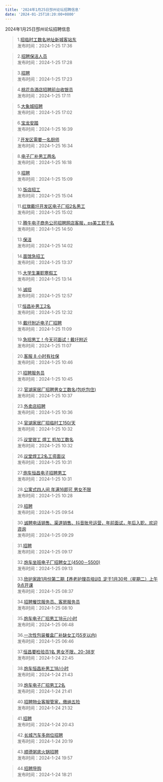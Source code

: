 ```yaml
---
title: '2024年1月25日邳州论坛招聘信息'
date: '2024-01-25T18:20:00+0800'
---
```

2024年1月25日邳州论坛招聘信息
<!--more-->
>1.[招临时工数名地址新城客站东](https://www.pzzc.net/forum.php?mod=viewthread&tid=10386325)<br>
>发布时间：2024-1-25 17:36

>2.[招聘保洁人员](https://www.pzzc.net/forum.php?mod=viewthread&tid=10386324)<br>
>发布时间：2024-1-25 17:28

>3.[招聘](https://www.pzzc.net/forum.php?mod=viewthread&tid=10386322)<br>
>发布时间：2024-1-25 17:23

>4.[桃花岛酒店招聘前台收银员](https://www.pzzc.net/forum.php?mod=viewthread&tid=10386319)<br>
>发布时间：2024-1-25 17:11

>5.[大象城招聘](https://www.pzzc.net/forum.php?mod=viewthread&tid=10386318)<br>
>发布时间：2024-1-25 17:02

>6.[宝龙安踏](https://www.pzzc.net/forum.php?mod=viewthread&tid=10386314)<br>
>发布时间：2024-1-25 16:39

>7.[开发区需要一名厨师](https://www.pzzc.net/forum.php?mod=viewthread&tid=10386312)<br>
>发布时间：2024-1-25 16:34

>8.[电子厂补男工两名](https://www.pzzc.net/forum.php?mod=viewthread&tid=10386310)<br>
>发布时间：2024-1-25 16:18

>9.[招聘](https://www.pzzc.net/forum.php?mod=viewthread&tid=10386300)<br>
>发布时间：2024-1-25 15:09

>10.[饭店招工](https://www.pzzc.net/forum.php?mod=viewthread&tid=10386298)<br>
>发布时间：2024-1-25 15:04

>11.[红旗戴圩开发区电子厂招2名男工](https://www.pzzc.net/forum.php?mod=viewthread&tid=10386297)<br>
>发布时间：2024-1-25 15:02

>12.[腾牛电子商务公司招聘网店客服，ps美工若干名](https://www.pzzc.net/forum.php?mod=viewthread&tid=10386296)<br>
>发布时间：2024-1-25 14:50

>13.[保洁](https://www.pzzc.net/forum.php?mod=viewthread&tid=10386288)<br>
>发布时间：2024-1-25 14:02

>14.[面馆急招工](https://www.pzzc.net/forum.php?mod=viewthread&tid=10386282)<br>
>发布时间：2024-1-25 13:37

>15.[大学生兼职寒假工](https://www.pzzc.net/forum.php?mod=viewthread&tid=10386278)<br>
>发布时间：2024-1-25 13:14

>16.[诚招](https://www.pzzc.net/forum.php?mod=viewthread&tid=10386277)<br>
>发布时间：2024-1-25 12:57

>17.[恒昌补男工2名](https://www.pzzc.net/forum.php?mod=viewthread&tid=10386274)<br>
>发布时间：2024-1-25 12:32

>18.[戴圩附近电子厂招聘](https://www.pzzc.net/forum.php?mod=viewthread&tid=10386261)<br>
>发布时间：2024-1-25 11:09

>19.[急招男工！今天可面试！戴圩附近](https://www.pzzc.net/forum.php?mod=viewthread&tid=10386260)<br>
>发布时间：2024-1-25 11:07

>20.[客服 8 小时有社保](https://www.pzzc.net/forum.php?mod=viewthread&tid=10386253)<br>
>发布时间：2024-1-25 10:46

>21.[招聘服务员](https://www.pzzc.net/forum.php?mod=viewthread&tid=10386252)<br>
>发布时间：2024-1-25 10:45

>22.[官湖家居厂招聘男女工数名(包吃包住)](https://www.pzzc.net/forum.php?mod=viewthread&tid=10386248)<br>
>发布时间：2024-1-25 10:37

>23.[外卖店招聘](https://www.pzzc.net/forum.php?mod=viewthread&tid=10386247)<br>
>发布时间：2024-1-25 10:36

>24.[官湖家居厂招临时工150/天](https://www.pzzc.net/forum.php?mod=viewthread&tid=10386246)<br>
>发布时间：2024-1-25 10:32

>25.[议堂钳工 焊工  机加工数名](https://www.pzzc.net/forum.php?mod=viewthread&tid=10386245)<br>
>发布时间：2024-1-25 10:32

>26.[议堂焊工2名工资面议](https://www.pzzc.net/forum.php?mod=viewthread&tid=10386244)<br>
>发布时间：2024-1-25 10:31

>27.[炮车恒昌电子招聘男工](https://www.pzzc.net/forum.php?mod=viewthread&tid=10386243)<br>
>发布时间：2024-1-25 10:31

>28.[公寓式四人间  年满16即可  男女不限](https://www.pzzc.net/forum.php?mod=viewthread&tid=10386238)<br>
>发布时间：2024-1-25 10:28

>29.[招聘](https://www.pzzc.net/forum.php?mod=viewthread&tid=10386229)<br>
>发布时间：2024-1-25 09:54

>30.[诚聘电话销售、渠道销售、抖音账号运营，年前面试，年后入职，欢迎咨询](https://www.pzzc.net/forum.php?mod=viewthread&tid=10386221)<br>
>发布时间：2024-1-25 09:29

>31.[招聘](https://www.pzzc.net/forum.php?mod=viewthread&tid=10386217)<br>
>发布时间：2024-1-25 09:17

>32.[炮车坐班电子厂招聘女工(4500－5500)](https://www.pzzc.net/forum.php?mod=viewthread&tid=10386216)<br>
>发布时间：2024-1-25 09:13

>33.[欣护家政1月份第二期【养老护理员培训】定于1月30号（星期二）上午9点开课](https://www.pzzc.net/forum.php?mod=viewthread&tid=10386211)<br>
>发布时间：2024-1-25 08:37

>34.[招聘餐饮服务员、客房服务员](https://www.pzzc.net/forum.php?mod=viewthread&tid=10386206)<br>
>发布时间：2024-1-25 08:10

>35.[炮车电子厂招男工18元/小时](https://www.pzzc.net/forum.php?mod=viewthread&tid=10386202)<br>
>发布时间：2024-1-25 06:48

>36.[一次性包装餐盒厂补缺女工(55岁以内)](https://www.pzzc.net/forum.php?mod=viewthread&tid=10386201)<br>
>发布时间：2024-1-25 06:46

>37.[恒昌要检验员1名
男女不限，20-38岁](https://www.pzzc.net/forum.php?mod=viewthread&tid=10386190)<br>
>发布时间：2024-1-24 22:45

>38.[炮车恒昌补男工18/小时](https://www.pzzc.net/forum.php?mod=viewthread&tid=10386174)<br>
>发布时间：2024-1-24 21:43

>39.[炮车电子厂招男工2名](https://www.pzzc.net/forum.php?mod=viewthread&tid=10386173)<br>
>发布时间：2024-1-24 21:41

>40.[招聘物业客服管家，缴纳五险](https://www.pzzc.net/forum.php?mod=viewthread&tid=10386172)<br>
>发布时间：2024-1-24 21:32

>41.[招聘](https://www.pzzc.net/forum.php?mod=viewthread&tid=10386166)<br>
>发布时间：2024-1-24 20:43

>42.[长城汽车多岗位招聘](https://www.pzzc.net/forum.php?mod=viewthread&tid=10386161)<br>
>发布时间：2024-1-24 20:19

>43.[顺德粥底火锅招聘](https://www.pzzc.net/forum.php?mod=viewthread&tid=10386159)<br>
>发布时间：2024-1-24 19:57

>44.[招聘导购](https://www.pzzc.net/forum.php?mod=viewthread&tid=10386147)<br>
>发布时间：2024-1-24 18:21

